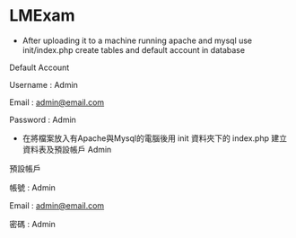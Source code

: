 # LMExam

* After uploading it to a machine running apache and mysql use init/index.php create tables and default account in database
 
 Default Account

 Username : Admin

 Email : admin@email.com

 Password : Admin

* 在將檔案放入有Apache與Mysql的電腦後用 init 資料夾下的 index.php 建立資料表及預設帳戶 Admin 

 預設帳戶

 帳號 : Admin

 Email : admin@email.com

 密碼 : Admin
